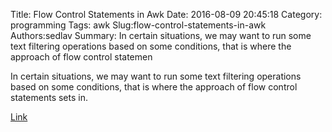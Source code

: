 Title: Flow Control Statements in Awk
Date: 2016-08-09 20:45:18
Category: programming
Tags: awk
Slug:flow-control-statements-in-awk
Authors:sedlav
Summary: In certain situations, we may want to run some text filtering operations based on some conditions, that is where the approach of flow control statemen

In certain situations, we may want to run some text filtering operations based on some conditions, that is where the approach of flow control statements sets in.

[Link](http://www.tecmint.com/use-flow-control-statements-with-awk-command/)
